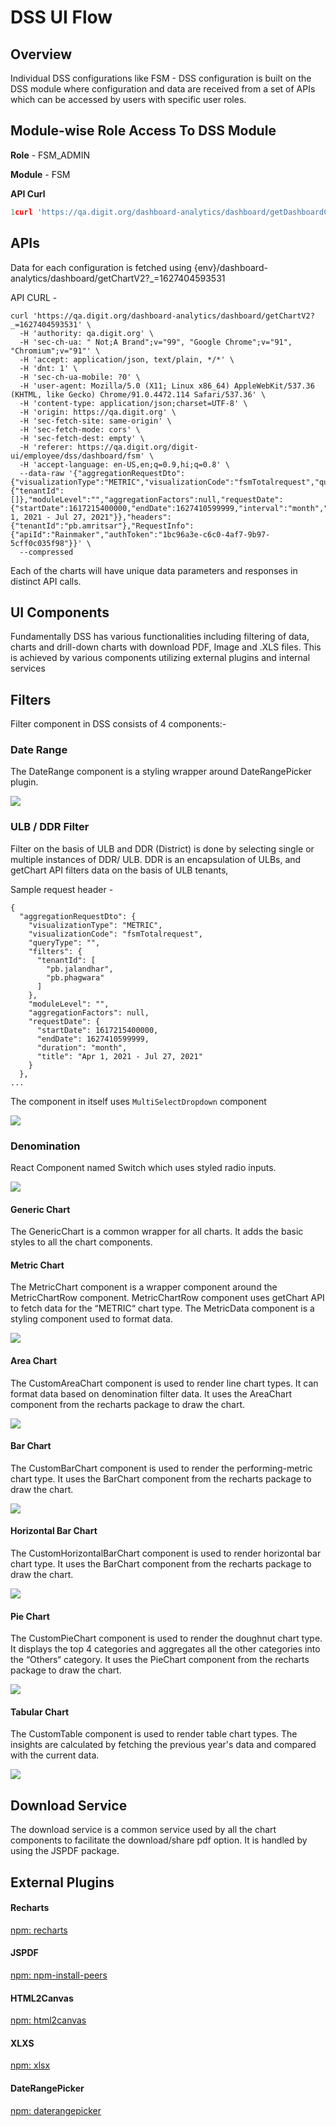 # DSS UI Flow

## Overview

Individual DSS configurations like FSM - DSS configuration is built on the DSS module where configuration and data are received from a set of APIs which can be accessed by users with specific user roles.

## Module-wise Role Access To DSS Module

**Role** - FSM\_ADMIN

**Module** - FSM

**API Curl**

```javascript
1curl 'https://qa.digit.org/dashboard-analytics/dashboard/getDashboardConfig/fsm?_=1627404589797' \ 2 -H 'authority: qa.digit.org' \ 3 -H 'sec-ch-ua: " Not;A Brand";v="99", "Google Chrome";v="91", "Chromium";v="91"' \ 4 -H 'accept: application/json, text/plain, */*' \ 5 -H 'dnt: 1' \ 6 -H 'sec-ch-ua-mobile: ?0' \ 7 -H 'user-agent: Mozilla/5.0 (X11; Linux x86_64) AppleWebKit/537.36 (KHTML, like Gecko) Chrome/91.0.4472.114 Safari/537.36' \ 8 -H 'auth-token: 1bc96a3e-c6c0-4af7-9b97-5cff0c035f98' \ 9 -H 'content-type: application/json;charset=utf-8' \ 10 -H 'sec-fetch-site: same-origin' \ 11 -H 'sec-fetch-mode: cors' \ 12 -H 'sec-fetch-dest: empty' \ 13 -H 'referer: https://qa.digit.org/digit-ui/employee/dss/dashboard/fsm' \ 14 -H 'accept-language: en-US,en;q=0.9,hi;q=0.8' \ 15 --compressed
```

## APIs

Data for each configuration is fetched using {env}/dashboard-analytics/dashboard/getChartV2?\_=1627404593531

API CURL -

```
curl 'https://qa.digit.org/dashboard-analytics/dashboard/getChartV2?_=1627404593531' \
  -H 'authority: qa.digit.org' \
  -H 'sec-ch-ua: " Not;A Brand";v="99", "Google Chrome";v="91", "Chromium";v="91"' \
  -H 'accept: application/json, text/plain, */*' \
  -H 'dnt: 1' \
  -H 'sec-ch-ua-mobile: ?0' \
  -H 'user-agent: Mozilla/5.0 (X11; Linux x86_64) AppleWebKit/537.36 (KHTML, like Gecko) Chrome/91.0.4472.114 Safari/537.36' \
  -H 'content-type: application/json;charset=UTF-8' \
  -H 'origin: https://qa.digit.org' \
  -H 'sec-fetch-site: same-origin' \
  -H 'sec-fetch-mode: cors' \
  -H 'sec-fetch-dest: empty' \
  -H 'referer: https://qa.digit.org/digit-ui/employee/dss/dashboard/fsm' \
  -H 'accept-language: en-US,en;q=0.9,hi;q=0.8' \
  --data-raw '{"aggregationRequestDto":{"visualizationType":"METRIC","visualizationCode":"fsmTotalrequest","queryType":"","filters":{"tenantId":[]},"moduleLevel":"","aggregationFactors":null,"requestDate":{"startDate":1617215400000,"endDate":1627410599999,"interval":"month","title":"Apr 1, 2021 - Jul 27, 2021"}},"headers":{"tenantId":"pb.amritsar"},"RequestInfo":{"apiId":"Rainmaker","authToken":"1bc96a3e-c6c0-4af7-9b97-5cff0c035f98"}}' \
  --compressed
```

Each of the charts will have unique data parameters and responses in distinct API calls.

## UI Components

Fundamentally DSS has various functionalities including filtering of data, charts and drill-down charts with download PDF, Image and .XLS files. This is achieved by various components utilizing external plugins and internal services

## Filters

Filter component in DSS consists of 4 components:-

### **Date Range**

The DateRange component is a styling wrapper around DateRangePicker plugin.

![](<../../../../../.gitbook/assets/image (251).png>)

### ULB / DDR Filter

Filter on the basis of ULB and DDR (District) is done by selecting single or multiple instances of DDR/ ULB. DDR is an encapsulation of ULBs, and getChart API filters data on the basis of ULB tenants,

Sample request header -

```
{
  "aggregationRequestDto": {
    "visualizationType": "METRIC",
    "visualizationCode": "fsmTotalrequest",
    "queryType": "",
    "filters": {
      "tenantId": [
        "pb.jalandhar",
        "pb.phagwara"
      ]
    },
    "moduleLevel": "",
    "aggregationFactors": null,
    "requestDate": {
      "startDate": 1617215400000,
      "endDate": 1627410599999,
      "duration": "month",
      "title": "Apr 1, 2021 - Jul 27, 2021"
    }
  },
...
```

The component in itself uses `MultiSelectDropdown` component

![](<../../../../../.gitbook/assets/image (154).png>)

### Denomination

React Component named Switch which uses styled radio inputs.

![](<../../../../../.gitbook/assets/image (142) (1).png>)

#### Generic Chart

The GenericChart is a common wrapper for all charts. It adds the basic styles to all the chart components.

#### Metric Chart

The MetricChart component is a wrapper component around the MetricChartRow component. MetricChartRow component uses getChart API to fetch data for the “METRIC“ chart type. The MetricData component is a styling component used to format data.

![](<../../../../../.gitbook/assets/image (217) (1).png>)

#### Area Chart

The CustomAreaChart component is used to render line chart types. It can format data based on denomination filter data. It uses the AreaChart component from the recharts package to draw the chart.

![](<../../../../../.gitbook/assets/image (126) (1).png>)

#### Bar Chart

The CustomBarChart component is used to render the performing-metric chart type. It uses the BarChart component from the recharts package to draw the chart.

![](<../../../../../.gitbook/assets/image (272).png>)

#### Horizontal Bar Chart

The CustomHorizontalBarChart component is used to render horizontal bar chart type. It uses the BarChart component from the recharts package to draw the chart.

![](<../../../../../.gitbook/assets/image (174) (1).png>)

#### Pie Chart

The CustomPieChart component is used to render the doughnut chart type. It displays the top 4 categories and aggregates all the other categories into the “Others“ category. It uses the PieChart component from the recharts package to draw the chart.

![](<../../../../../.gitbook/assets/image (253).png>)

#### Tabular Chart

The CustomTable component is used to render table chart types. The insights are calculated by fetching the previous year's data and compared with the current data.

![](<../../../../../.gitbook/assets/image (168) (1).png>)

## Download Service

The download service is a common service used by all the chart components to facilitate the download/share pdf option. It is handled by using the JSPDF package.

## External Plugins

#### Recharts <a href="#recharts" id="recharts"></a>

[<img src="https://static.npmjs.com/1996fcfdf7ca81ea795f67f093d7f449.png" alt="" data-size="line">npm: recharts](https://www.npmjs.com/package/recharts)

#### JSPDF <a href="#jspdf" id="jspdf"></a>

[<img src="https://static.npmjs.com/1996fcfdf7ca81ea795f67f093d7f449.png" alt="" data-size="line">npm: npm-install-peers](https://www.npmjs.com/package/jspdf)

#### HTML2Canvas <a href="#html2canvas" id="html2canvas"></a>

[<img src="https://static.npmjs.com/1996fcfdf7ca81ea795f67f093d7f449.png" alt="" data-size="line">npm: html2canvas](https://www.npmjs.com/package/html2canvas)

#### XLXS <a href="#xlxs" id="xlxs"></a>

[<img src="https://static.npmjs.com/1996fcfdf7ca81ea795f67f093d7f449.png" alt="" data-size="line">npm: xlsx](https://www.npmjs.com/package/xlsx)

#### DateRangePicker <a href="#daterangepicker" id="daterangepicker"></a>

[<img src="https://static.npmjs.com/1996fcfdf7ca81ea795f67f093d7f449.png" alt="" data-size="line">npm: daterangepicker](https://www.npmjs.com/package/daterangepicker)
